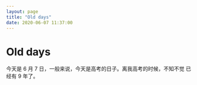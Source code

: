 ```yaml
---
layout: page
title: "Old days"
date: 2020-06-07 11:37:00
---
```


# Old days

今天是 6 月 7 日，一般来说，今天是高考的日子。离我高考的时候，不知不觉
已经有 9 年了。
